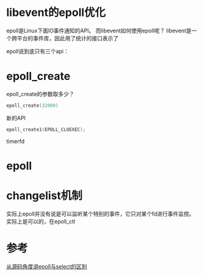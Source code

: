 # libevent的epoll优化
epoll是Linux下面IO事件通知的API。
而libevent如何使用epoll呢？
libevent是一个跨平台的事件库，因此用了统计的接口表示了

epoll说到底只有三个api：

# epoll_create
epoll_create的参数取多少？

```c
epoll_create(32000)
```

新的API
```c
epoll_create1(EPOLL_CLOEXEC);
```

timerfd

# 

# epoll 
# changelist机制

实际上epoll并没有说是可以监听某个特别的事件，它只对某个fd进行事件监控。实际上是可以的，在epoll_ctl
# 参考
[从源码角度讲epoll与select的区别](https://www.cnblogs.com/apprentice89/p/3234677.html)